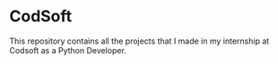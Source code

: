 # CodSoft
This repository contains all the projects that I made in my internship at Codsoft as a Python Developer.
